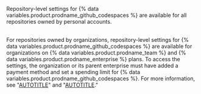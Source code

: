 Repository-level settings for {% data variables.product.prodname_github_codespaces %} are available for all repositories owned by personal accounts. <br><br>

For repositories owned by organizations, repository-level settings for {% data variables.product.prodname_github_codespaces %} are available for organizations on {% data variables.product.prodname_team %} and {% data variables.product.prodname_enterprise %} plans. To access the settings, the organization or its parent enterprise must have added a payment method and set a spending limit for {% data variables.product.prodname_github_codespaces %}. For more information, see "[AUTOTITLE](/codespaces/managing-codespaces-for-your-organization/enabling-github-codespaces-for-your-organization)" and "[AUTOTITLE](/get-started/learning-about-github/githubs-products)."

